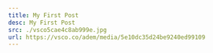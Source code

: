 ```yaml
---
title: My First Post
desc: My First Post
src: ./vsco5cae4c8ab999e.jpg
url: https://vsco.co/adem/media/5e10dc35d24be9240ed99109
---
```

